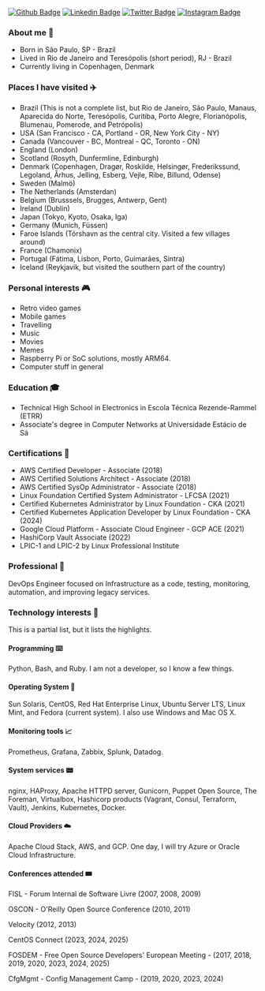 
[![Github Badge](https://img.shields.io/badge/-Github-000?style=flat-square&logo=Github&logoColor=white&link=https://github.com/neverping)](https://github.com/neverping)
[![Linkedin Badge](https://img.shields.io/badge/-LinkedIn-blue?style=flat-square&logo=Linkedin&logoColor=white&link=https://www.linkedin.com/in/neverping/)](https://www.linkedin.com/in/neverping/)
[![Twitter Badge](https://img.shields.io/badge/-Twitter-1ca0f1?style=flat-square&labelColor=1ca0f1&logo=twitter&logoColor=white&link=https://twitter.com/neverping)](https://twitter.com/neverping)
[![Instagram Badge](https://img.shields.io/badge/-instagram-red?link=https://www.instagram.com/neverping/)](https://www.instagram.com/neverping/)

### About me 👋

* Born in São Paulo, SP - Brazil
* Lived in Rio de Janeiro and Teresópolis (short period), RJ - Brazil
* Currently living in Copenhagen, Denmark

### Places I have visited ✈️

* Brazil (This is not a complete list, but Rio de Janeiro, São Paulo, Manaus, Aparecida do Norte, Teresópolis, Curitiba, Porto Alegre, Florianópolis, Blumenau, Pomerode, and Petrópolis)
* USA (San Francisco - CA, Portland - OR, New York City - NY)
* Canada (Vancouver - BC, Montreal - QC, Toronto - ON)
* England (London)
* Scotland (Rosyth, Dunfermline, Edinburgh)
* Denmark (Copenhagen, Dragør, Roskilde, Helsingør, Frederikssund, Legoland, Århus, Jelling, Esberg, Vejle, Ribe, Billund, Odense)
* Sweden (Malmö)
* The Netherlands (Amsterdan)
* Belgium (Brusssels, Brugges, Antwerp, Gent)
* Ireland (Dublin)
* Japan (Tokyo, Kyoto, Osaka, Iga)
* Germany (Munich, Füssen)
* Faroe Islands (Tórshavn as the central city. Visited a few villages around)
* France (Chamonix)
* Portugal (Fátima, Lisbon, Porto, Guimarães, Sintra)
* Iceland (Reykjavik, but visited the southern part of the country)

### Personal interests 🎮

* Retro video games
* Mobile games
* Travelling
* Music
* Movies
* Memes
* Raspberry Pi or SoC solutions, mostly ARM64.
* Computer stuff in general


### Education 🎓

* Technical High School in Electronics in Escola Técnica Rezende-Rammel (ETRR)
* Associate's degree in Computer Networks at Universidade Estácio de Sá


### Certifications 🧾
* AWS Certified Developer - Associate (2018)
* AWS Certified Solutions Architect - Associate (2018)
* AWS Certified SysOp Administrator - Associate (2018)
* Linux Foundation Certified System Administrator - LFCSA (2021)
* Certified Kubernetes Administrator by Linux Foundation - CKA (2021)
* Certified Kubernetes Application Developer by Linux Foundation - CKA (2024)
* Google Cloud Platform - Associate Cloud Engineer - GCP ACE (2021)
* HashiCorp Vault Associate (2022)
* LPIC-1 and LPIC-2 by Linux Professional Institute


### Professional 🏢

DevOps Engineer focused on Infrastructure as a code, testing, monitoring, automation, and improving legacy services.

### Technology interests 📡

This is a partial list, but it lists the highlights.

#### Programming ⌨️

Python, Bash, and Ruby. I am not a developer, so I know a few things.

#### Operating System 💽

Sun Solaris, CentOS, Red Hat Enterprise Linux, Ubuntu Server LTS, Linux Mint, and Fedora (current system).
I also use Windows and Mac OS X.

#### Monitoring tools 📈

Prometheus, Grafana, Zabbix, Splunk, Datadog.

#### System services 📟

nginx, HAProxy, Apache HTTPD server, Gunicorn, Puppet Open Source, The Foreman, Virtualbox, Hashicorp products (Vagrant, Consul, Terraform, Vault), Jenkins, Kubernetes, Docker.

#### Cloud Providers ☁️

Apache Cloud Stack, AWS, and GCP. One day, I will try Azure or Oracle Cloud Infrastructure.

#### Conferences attended 🎟

FISL - Forum Internal de Software Livre (2007, 2008, 2009)

OSCON - O'Reilly Open Source Conference (2010, 2011)

Velocity (2012, 2013)

CentOS Connect (2023, 2024, 2025)

FOSDEM - Free Open Source Developers' European Meeting - (2017, 2018, 2019, 2020, 2023, 2024, 2025)

CfgMgmt - Config Management Camp - (2019, 2020, 2023, 2024)
